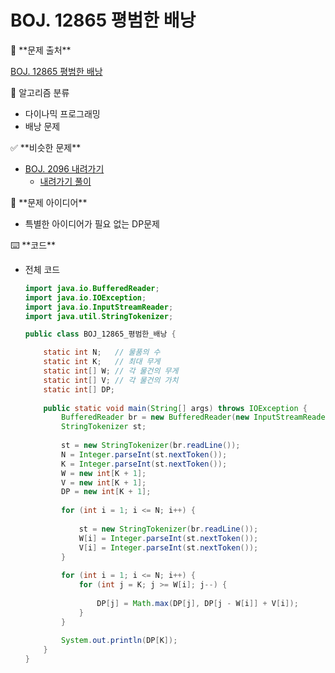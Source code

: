 # BOJ. 12865 평범한 배낭

<aside>
🚨 **문제 출처**

[BOJ. 12865 평범한 배낭](https://www.acmicpc.net/problem/12865)

</aside>

<aside>
📖 알고리즘 분류

- 다이나믹 프로그래밍
- 배낭 문제
</aside>

<aside>
✅ **비슷한 문제**

- [BOJ. 2096 내려가기](https://www.acmicpc.net/problem/2096)
    - [내려가기 풀이](https://github.com/roqdkfwk/Algorithm/blob/master/Algorithm/APS/%EB%8B%A4%EC%9D%B4%EB%82%98%EB%AF%B9%20%ED%94%84%EB%A1%9C%EA%B7%B8%EB%9E%98%EB%B0%8D(DP)/BOJ.%202096%20%EB%82%B4%EB%A0%A4%EA%B0%80%EA%B8%B0.md)
</aside>

<aside>
📖 **문제 아이디어**

- 특별한 아이디어가 필요 없는 DP문제
</aside>

<aside>
⌨️ **코드**

</aside>

- 전체 코드
    
    ```java
    import java.io.BufferedReader;
    import java.io.IOException;
    import java.io.InputStreamReader;
    import java.util.StringTokenizer;
    
    public class BOJ_12865_평범한_배낭 {
    
    	static int N;	// 물품의 수
    	static int K;	// 최대 무게
    	static int[] W;	// 각 물건의 무게
    	static int[] V;	// 각 물건의 가치
    	static int[] DP;
    	
    	public static void main(String[] args) throws IOException {
    		BufferedReader br = new BufferedReader(new InputStreamReader(System.in));
    		StringTokenizer st;
    		
    		st = new StringTokenizer(br.readLine());
    		N = Integer.parseInt(st.nextToken());
    		K = Integer.parseInt(st.nextToken());
    		W = new int[K + 1];
    		V = new int[K + 1];
    		DP = new int[K + 1];
    		
    		for (int i = 1; i <= N; i++) {
    			
    			st = new StringTokenizer(br.readLine());
    			W[i] = Integer.parseInt(st.nextToken());
    			V[i] = Integer.parseInt(st.nextToken());
    		}
    		
    		for (int i = 1; i <= N; i++) {
    			for (int j = K; j >= W[i]; j--) {
    				
    				DP[j] = Math.max(DP[j], DP[j - W[i]] + V[i]);
    			}
    		}
    		
    		System.out.println(DP[K]);
    	}
    }
    ```
